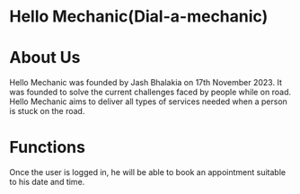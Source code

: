 # Hello Mechanic(Dial-a-mechanic)
# About Us
  Hello Mechanic was founded by Jash Bhalakia on 17th November 2023.
                    It was founded to solve the current challenges faced by people while on road.
                    Hello Mechanic aims to deliver all types of services needed when a person is stuck on the road.
# Functions
Once the user is logged in, he will be able to book an appointment suitable to his date and time.
